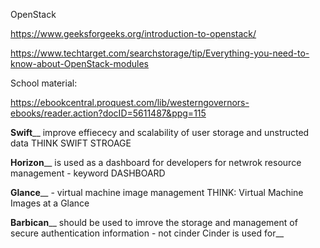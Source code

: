 OpenStack

https://www.geeksforgeeks.org/introduction-to-openstack/

https://www.techtarget.com/searchstorage/tip/Everything-you-need-to-know-about-OpenStack-modules

School material:

https://ebookcentral.proquest.com/lib/westerngovernors-ebooks/reader.action?docID=5611487&ppg=115


**Swift**__ improve effiececy and scalability of user storage and unstructed data THINK SWIFT STROAGE

**Horizon**__ is used as a dashboard for developers for netwrok resource management - keyword DASHBOARD 

**Glance**__ - virtual machine image management THINK: Virtual Machine Images at a Glance

**Barbican**__ should be used to imrove the storage and management of secure authentication information - not cinder
Cinder is used for__
